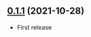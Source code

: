 ## [0.1.1](https://github.com/uploadcare/nextjs-loader/compare/v0.1.0...v0.1.1) (2021-10-28)

* First release
